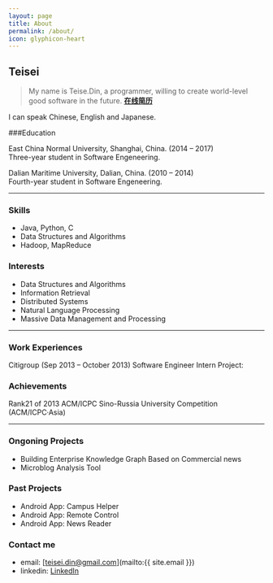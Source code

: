 ```yaml
---
layout: page
title: About
permalink: /about/
icon: glyphicon-heart
---
```


## Teisei

> My name is Teise.Din, a programmer, willing to create world-level good software in the future.
> **[在线简历](https://www.linkedin.com/pub/cheng-ding/6b/835/1b3?trk=pub-pbmap/)**

I can speak Chinese, English and Japanese.

###Education

East China Normal University, Shanghai, China. (2014 – 2017)   
Three-year student in Software Engeneering.

Dalian Maritime University, Dalian, China. (2010 – 2014)   
Fourth-year student in Software Engeneering.   
   
   
   
---

### Skills
* Java, Python, C
* Data Structures and Algorithms
* Hadoop, MapReduce

### Interests  
* Data Structures and Algorithms
* Information Retrieval
* Distributed Systems
* Natural Language Processing
* Massive Data Management and Processing

---

### Work Experiences
Citigroup (Sep 2013 – October 2013)
Software Engineer Intern
Project:

### Achievements   
Rank21 of 2013 ACM/ICPC Sino-Russia University Competition (ACM/ICPC·Asia)

---

### Ongoning Projects   
* Building Enterprise Knowledge Graph Based on Commercial news  
* Microblog Analysis Tool   
### Past Projects   
* Android App: Campus Helper  
* Android App: Remote Control  
* Android App: News Reader  

### Contact me  
* email: [teisei.din@gmail.com](mailto:{{ site.email }})  
* linkedin: [LinkedIn](https://www.linkedin.com/pub/cheng-ding/6b/835/1b3?trk=pub-pbmap) 
